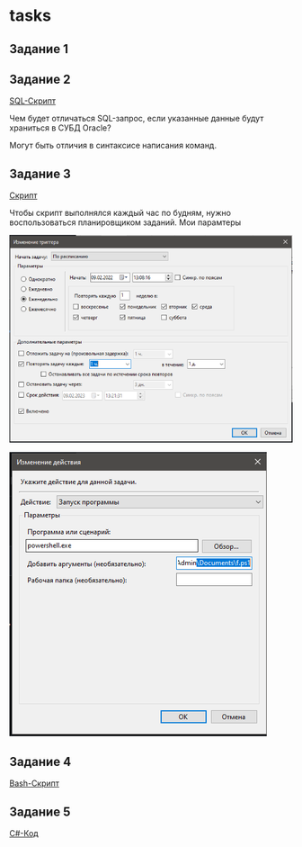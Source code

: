 # tasks
## Задание 1

## Задание 2
[SQL-Скрипт](https://github.com/mamkad/tasks/blob/main/task2.sql)

Чем будет отличаться SQL-запрос, если указанные данные будут храниться в СУБД Oracle?

Могут быть отличия в синтаксисе написания команд.

## Задание 3
[Скрипт](https://github.com/mamkad/tasks/blob/main/task3.ps1)

Чтобы скрипт выполнялся каждый час по будням, нужно воспользоваться планировщиком заданий. Мои парамтеры

![Image alt](https://github.com/mamkad/tasks/blob/main/img/2.PNG)

![Image alt](https://github.com/mamkad/tasks/blob/main/img/3.PNG)

## Задание 4
[Bash-Скрипт](https://github.com/mamkad/tasks/blob/main/task4.sh)

## Задание 5
[С#-Код](https://github.com/mamkad/tasks/blob/main/task5.cs)
